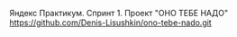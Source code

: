 Яндекс Практикум. 
Спринт 1.
Проект "ОНО ТЕБЕ НАДО"
https://github.com/Denis-Lisushkin/ono-tebe-nado.git